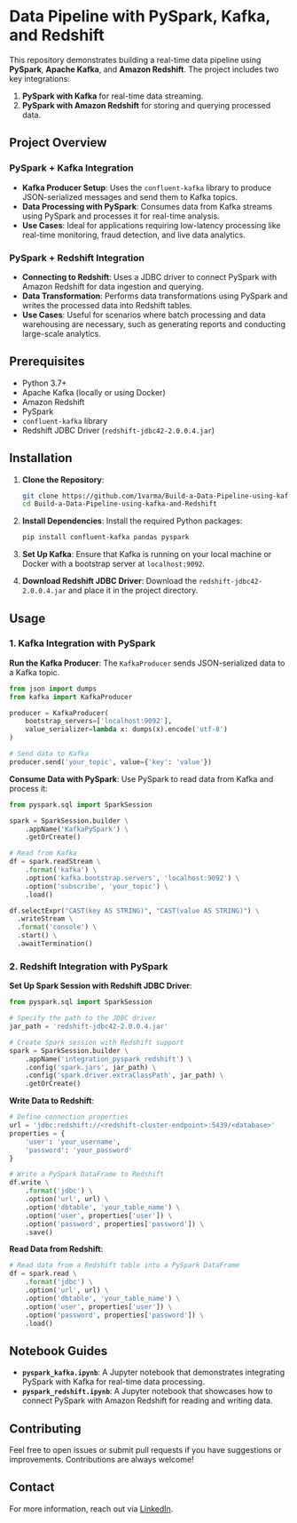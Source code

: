 # Data Pipeline with PySpark, Kafka, and Redshift

This repository demonstrates building a real-time data pipeline using **PySpark**, **Apache Kafka**, and **Amazon Redshift**. The project includes two key integrations:

1. **PySpark with Kafka** for real-time data streaming.
2. **PySpark with Amazon Redshift** for storing and querying processed data.

## Project Overview

### PySpark + Kafka Integration
- **Kafka Producer Setup**: Uses the `confluent-kafka` library to produce JSON-serialized messages and send them to Kafka topics.
- **Data Processing with PySpark**: Consumes data from Kafka streams using PySpark and processes it for real-time analysis.
- **Use Cases**: Ideal for applications requiring low-latency processing like real-time monitoring, fraud detection, and live data analytics.

### PySpark + Redshift Integration
- **Connecting to Redshift**: Uses a JDBC driver to connect PySpark with Amazon Redshift for data ingestion and querying.
- **Data Transformation**: Performs data transformations using PySpark and writes the processed data into Redshift tables.
- **Use Cases**: Useful for scenarios where batch processing and data warehousing are necessary, such as generating reports and conducting large-scale analytics.

## Prerequisites

- Python 3.7+
- Apache Kafka (locally or using Docker)
- Amazon Redshift
- PySpark
- `confluent-kafka` library
- Redshift JDBC Driver (`redshift-jdbc42-2.0.0.4.jar`)

## Installation

1. **Clone the Repository**:
   ```bash
   git clone https://github.com/1varma/Build-a-Data-Pipeline-using-kafka-and-Redshift.git
   cd Build-a-Data-Pipeline-using-kafka-and-Redshift
   ```

2. **Install Dependencies**:
   Install the required Python packages:
   ```bash
   pip install confluent-kafka pandas pyspark
   ```

3. **Set Up Kafka**:
   Ensure that Kafka is running on your local machine or Docker with a bootstrap server at `localhost:9092`.

4. **Download Redshift JDBC Driver**:
   Download the `redshift-jdbc42-2.0.0.4.jar` and place it in the project directory.

## Usage

### 1. Kafka Integration with PySpark

**Run the Kafka Producer**: The `KafkaProducer` sends JSON-serialized data to a Kafka topic.
```python
from json import dumps
from kafka import KafkaProducer

producer = KafkaProducer(
    bootstrap_servers=['localhost:9092'],
    value_serializer=lambda x: dumps(x).encode('utf-8')
)

# Send data to Kafka
producer.send('your_topic', value={'key': 'value'})
```

**Consume Data with PySpark**: Use PySpark to read data from Kafka and process it:
```python
from pyspark.sql import SparkSession

spark = SparkSession.builder \
    .appName('KafkaPySpark') \
    .getOrCreate()

# Read from Kafka
df = spark.readStream \
    .format('kafka') \
    .option('kafka.bootstrap.servers', 'localhost:9092') \
    .option('subscribe', 'your_topic') \
    .load()

df.selectExpr("CAST(key AS STRING)", "CAST(value AS STRING)") \
  .writeStream \
  .format('console') \
  .start() \
  .awaitTermination()
```

### 2. Redshift Integration with PySpark

**Set Up Spark Session with Redshift JDBC Driver**:
```python
from pyspark.sql import SparkSession

# Specify the path to the JDBC driver
jar_path = 'redshift-jdbc42-2.0.0.4.jar'

# Create Spark session with Redshift support
spark = SparkSession.builder \
    .appName('integration_pyspark_redshift') \
    .config('spark.jars', jar_path) \
    .config('spark.driver.extraClassPath', jar_path) \
    .getOrCreate()
```

**Write Data to Redshift**:
```python
# Define connection properties
url = 'jdbc:redshift://<redshift-cluster-endpoint>:5439/<database>'
properties = {
    'user': 'your_username',
    'password': 'your_password'
}

# Write a PySpark DataFrame to Redshift
df.write \
    .format('jdbc') \
    .option('url', url) \
    .option('dbtable', 'your_table_name') \
    .option('user', properties['user']) \
    .option('password', properties['password']) \
    .save()
```

**Read Data from Redshift**:
```python
# Read data from a Redshift table into a PySpark DataFrame
df = spark.read \
    .format('jdbc') \
    .option('url', url) \
    .option('dbtable', 'your_table_name') \
    .option('user', properties['user']) \
    .option('password', properties['password']) \
    .load()
```

## Notebook Guides

- **`pyspark_kafka.ipynb`**: A Jupyter notebook that demonstrates integrating PySpark with Kafka for real-time data processing.
- **`pyspark_redshift.ipynb`**: A Jupyter notebook that showcases how to connect PySpark with Amazon Redshift for reading and writing data.

## Contributing

Feel free to open issues or submit pull requests if you have suggestions or improvements. Contributions are always welcome!

## Contact

For more information, reach out via [LinkedIn](https://www.linkedin.com/in/ashishvarmajuttu).
